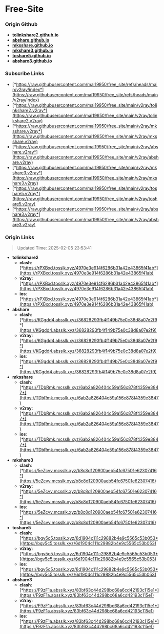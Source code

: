# Free-Site

### Origin Github

- [**tolinkshare2.github.io**](https://github.com/tolinkshare2/tolinkshare2.github.io)
- [**abshare.github.io**](https://github.com/abshare/abshare.github.io)
- [**mksshare.github.io**](https://github.com/mksshare/mksshare.github.io)
- [**mkshare3.github.io**](https://github.com/mkshare3/mkshare3.github.io)
- [**toshare5.github.io**](https://github.com/toshare5/toshare5.github.io)
- [**abshare3.github.io**](https://github.com/abshare3/abshare3.github.io)

### Subscribe Links

- [*https://raw.githubusercontent.com/mai19950/free_site/refs/heads/main/v2ray/index*](https://raw.githubusercontent.com/mai19950/free_site/refs/heads/main/v2ray/index)
- [*https://raw.githubusercontent.com/mai19950/free_site/main/v2ray/tolinkshare2.v2ray*](https://raw.githubusercontent.com/mai19950/free_site/main/v2ray/tolinkshare2.v2ray)
- [*https://raw.githubusercontent.com/mai19950/free_site/main/v2ray/mksshare.v2ray*](https://raw.githubusercontent.com/mai19950/free_site/main/v2ray/mksshare.v2ray)
- [*https://raw.githubusercontent.com/mai19950/free_site/main/v2ray/abshare.v2ray*](https://raw.githubusercontent.com/mai19950/free_site/main/v2ray/abshare.v2ray)
- [*https://raw.githubusercontent.com/mai19950/free_site/main/v2ray/mkshare3.v2ray*](https://raw.githubusercontent.com/mai19950/free_site/main/v2ray/mkshare3.v2ray)
- [*https://raw.githubusercontent.com/mai19950/free_site/main/v2ray/toshare5.v2ray*](https://raw.githubusercontent.com/mai19950/free_site/main/v2ray/toshare5.v2ray)
- [*https://raw.githubusercontent.com/mai19950/free_site/main/v2ray/abshare3.v2ray*](https://raw.githubusercontent.com/mai19950/free_site/main/v2ray/abshare3.v2ray)

### Origin Links

> Updated Time: 2025-02-05 23:53:41

- **tolinkshare2**
  - **clash**: [*https://rPXBxd.tosslk.xyz/4970e3e914f6286b31a42e43865f41ab*](https://rPXBxd.tosslk.xyz/4970e3e914f6286b31a42e43865f41ab)
  - **v2ray**: [*https://rPXBxd.tosslk.xyz/4970e3e914f6286b31a42e43865f41ab*](https://rPXBxd.tosslk.xyz/4970e3e914f6286b31a42e43865f41ab)
  - **ios**: [*https://rPXBxd.tosslk.xyz/4970e3e914f6286b31a42e43865f41ab*](https://rPXBxd.tosslk.xyz/4970e3e914f6286b31a42e43865f41ab)
- **abshare**
  - **clash**: [*https://KGgdd4.absslk.xyz/36828293fb4f149b75e0c38d8a07e2f9*](https://KGgdd4.absslk.xyz/36828293fb4f149b75e0c38d8a07e2f9)
  - **v2ray**: [*https://KGgdd4.absslk.xyz/36828293fb4f149b75e0c38d8a07e2f9*](https://KGgdd4.absslk.xyz/36828293fb4f149b75e0c38d8a07e2f9)
  - **ios**: [*https://KGgdd4.absslk.xyz/36828293fb4f149b75e0c38d8a07e2f9*](https://KGgdd4.absslk.xyz/36828293fb4f149b75e0c38d8a07e2f9)
- **mksshare**
  - **clash**: [*https://TDbRmk.mcsslk.xyz/6ab2a826404c59a156c878f4359e3847*](https://TDbRmk.mcsslk.xyz/6ab2a826404c59a156c878f4359e3847)
  - **v2ray**: [*https://TDbRmk.mcsslk.xyz/6ab2a826404c59a156c878f4359e3847*](https://TDbRmk.mcsslk.xyz/6ab2a826404c59a156c878f4359e3847)
  - **ios**: [*https://TDbRmk.mcsslk.xyz/6ab2a826404c59a156c878f4359e3847*](https://TDbRmk.mcsslk.xyz/6ab2a826404c59a156c878f4359e3847)
- **mkshare3**
  - **clash**: [*https://5eZcvv.mcsslk.xyz/b8c8d120900aeb54fc67501e62307416*](https://5eZcvv.mcsslk.xyz/b8c8d120900aeb54fc67501e62307416)
  - **v2ray**: [*https://5eZcvv.mcsslk.xyz/b8c8d120900aeb54fc67501e62307416*](https://5eZcvv.mcsslk.xyz/b8c8d120900aeb54fc67501e62307416)
  - **ios**: [*https://5eZcvv.mcsslk.xyz/b8c8d120900aeb54fc67501e62307416*](https://5eZcvv.mcsslk.xyz/b8c8d120900aeb54fc67501e62307416)
- **toshare5**
  - **clash**: [*https://bgv5c5.tosslk.xyz/6d1904c111c29882b4e9c5565c53b053*](https://bgv5c5.tosslk.xyz/6d1904c111c29882b4e9c5565c53b053)
  - **v2ray**: [*https://bgv5c5.tosslk.xyz/6d1904c111c29882b4e9c5565c53b053*](https://bgv5c5.tosslk.xyz/6d1904c111c29882b4e9c5565c53b053)
  - **ios**: [*https://bgv5c5.tosslk.xyz/6d1904c111c29882b4e9c5565c53b053*](https://bgv5c5.tosslk.xyz/6d1904c111c29882b4e9c5565c53b053)
- **abshare3**
  - **clash**: [*https://F9zF1a.absslk.xyz/83bf63c44d298bc68a6cd42193c115e1*](https://F9zF1a.absslk.xyz/83bf63c44d298bc68a6cd42193c115e1)
  - **v2ray**: [*https://F9zF1a.absslk.xyz/83bf63c44d298bc68a6cd42193c115e1*](https://F9zF1a.absslk.xyz/83bf63c44d298bc68a6cd42193c115e1)
  - **ios**: [*https://F9zF1a.absslk.xyz/83bf63c44d298bc68a6cd42193c115e1*](https://F9zF1a.absslk.xyz/83bf63c44d298bc68a6cd42193c115e1)
